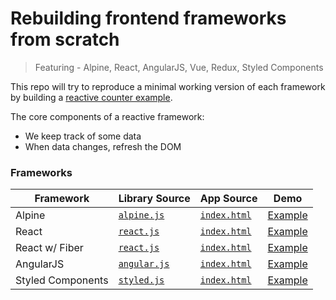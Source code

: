 # Rebuilding frontend frameworks from scratch

> Featuring - Alpine, React, AngularJS, Vue, Redux, Styled Components

This repo will try to reproduce a minimal working version of each framework by building a [reactive counter example](https://webcomponents.dev/blog/all-the-ways-to-make-a-web-component/).

The core components of a reactive framework:

- We keep track of some data
- When data changes, refresh the DOM

### Frameworks

| Framework         | Library Source                               | App Source                                     | Demo                                                                |
| ----------------- | -------------------------------------------- | ---------------------------------------------- | ------------------------------------------------------------------- |
| Alpine            | [`alpine.js`](./alpine/alpine.js)            | [`index.html`](./alpine/index.html)            | [Example](https://tehkaiyu.github.io/frameworks/alpine/)            |
| React             | [`react.js`](./react/react.js)               | [`index.html`](./react/index.html)             | [Example](https://tehkaiyu.github.io/frameworks/react/)             |
| React w/ Fiber    | [`react.js`](./react-fiber/react.js)         | [`index.html`](./react-fiber/index.html)       | [Example](https://tehkaiyu.github.io/frameworks/react-fiber/)       |
| AngularJS         | [`angular.js`](./angularjs/angularjs.js)     | [`index.html`](./angularjs/index.html)         | [Example](https://tehkaiyu.github.io/frameworks/angularjs/)         |
| Styled Components | [`styled.js`](./styled-components/styled.js) | [`index.html`](./styled-components/index.html) | [Example](https://tehkaiyu.github.io/frameworks/styled-components/) |
